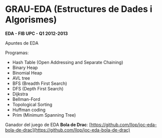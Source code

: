 # GRAU-EDA (Estructures de Dades i Algorismes)

**EDA - FIB UPC - Q1 2012-2013**

Apuntes de EDA

Programas:

* Hash Table (Open Addressing and Separate Chaining)
* Binary Heap
* Binomial Heap
* AVL tree
* BFS (Breadth First Search)
* DFS (Depth First Search)
* Dijkstra
* Bellman-Ford
* Topological Sorting
* Huffman coding
* Prim (Minimum Spanning Tree)

Ganador del juego de EDA **Bola de Drac**: [https://github.com/llop/joc-eda-bola-de-drac](https://github.com/llop/joc-eda-bola-de-drac)

